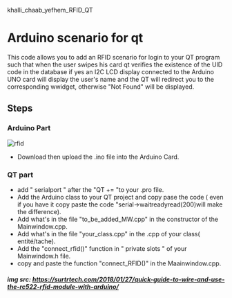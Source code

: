 khalli_chaab_yefhem_RFID_QT
# Arduino scenario for qt
This code allows you to add an RFID scenario for login to your QT program such that when the user swipes his card qt verifies the existence of the UID code in the database if yes an I2C LCD display connected to the Arduino UNO card will display the user's name and the QT will redirect you to the corresponding wwidget, otherwise "Not Found" will be displayed.
## Steps
### Arduino Part

![rfid](https://user-images.githubusercontent.com/132101523/235252668-4c41c831-7b1a-49fa-9d6e-a21c05735c67.PNG)

* Download then upload the .ino file into the Arduino Card.

### QT part
* add " serialport " after the "QT += "to your .pro file.
* Add the Arduino class to your QT project and copy pase the code ( even if you have it copy paste the code "serial->waitreadyread(200)will make the difference).
* Add what's in the file "to_be_added_MW.cpp" in the constructor of the Mainwindow.cpp.
* Add what's in the file "your_class.cpp" in the .cpp of your class( entité/tache).
* Add the "connect_rfid()" function in " private slots " of your Mainwindow.h file. 
* copy and paste the function "connect_RFID()" in the Maainwindow.cpp.

##### img src: https://surtrtech.com/2018/01/27/quick-guide-to-wire-and-use-the-rc522-rfid-module-with-arduino/


